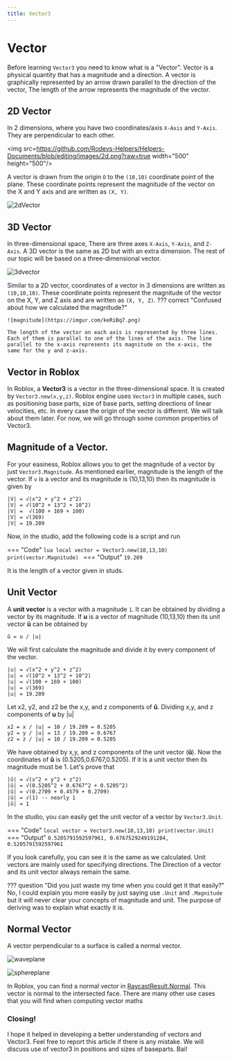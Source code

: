 ```yaml
---
title: Vector3
---
```


# Vector
Before learning `Vector3` you need to know what is a "Vector". Vector is a physical quantity that has a magnitude and a direction. A vector is graphically represented by an arrow drawn parallel to the direction of the vector, The length of the arrow represents the magnitude of the vector.

## 2D Vector
In 2 dimensions, where you have two coordinates/axis `X-Axis` and `Y-Axis`. They are perpendicular to each other.

<img src=https://github.com/Rodevs-Helpers/Helpers-Documents/blob/editing/images/2d.png?raw=true width="500" height="500"/>

A vector is drawn from the origin `O` to the `(10,10)` coordinate point of the plane. These coordinate points represent the magnitude of the vector on the X and Y axis and are written as `(X, Y)`. 

![2dVector](https://imgur.com/A8nM0in.png)

## 3D Vector
In three-dimensional space, There are three axes `X-Axis`, `Y-Axis`, and `Z-Axis`. A 3D vector is the same as 2D but with an extra dimension. The rest of our topic will be based on a three-dimensional vector.

![3dvector](https://imgur.com/rvo4Pbz.png)

Similar to a 2D vector, coordinates of a vector in 3 dimensions are written as `(10,10,10)`. These coordinate points represent the magnitude of the vector on the X, Y, and Z axis and are written as `(X, Y, Z)`.
??? correct "Confused about how we calculated the magnitude?"

	![magnitude](https://imgur.com/keRiBq7.png)
	
    The length of the vector on each axis is represented by three lines. Each of them is parallel to one of the lines of the axis. The line parallel to the x-axis represents its magnitude on the x-axis, the same for the y and z-axis.

## Vector in Roblox
In Roblox, a **Vector3** is a vector in the three-dimensional space. It is created by `Vector3.new(x,y,z)`. Roblox engine uses `Vector3` in multiple cases, such as positioning base parts, size of base parts, setting directions of linear velocities, etc. In every case the origin of the vector is different. We will talk about them later. For now, we will go through some common properties of Vector3.

## Magnitude of a Vector.
For your easiness, Roblox allows you to get the magnitude of a vector by just `Vector3.Magnitude`. As mentioned earlier, magnitude is the length of the vector. If `v` is a vector and its magnitude is (10,13,10) then its magnitude is given by

```
|V| = √(x^2 + y^2 + z^2)
|V| = √(10^2 + 13^2 + 10^2)
|V| =  √(100 + 169 + 100)
|V| = √(369)
|V| = 19.209
```

Now, in the studio, add the following code is a script and run

=== "Code"
	```lua
	local vector = Vector3.new(10,13,10)
	print(vector.Magnitude)
	```
=== "Output"
	```
	 19.209
	```

It is the length of a vector given in studs.

## Unit Vector
A **unit vector** is a vector with a magnitude `1`. It can be obtained by dividing a vector by its magnitude.  If **u** is a vector of magnitude (10,13,10) then its unit vector **û** can be obtained by

```
û = u / |u|
```

We will first calculate the magnitude and divide it by every component of the vector.

```
|u| = √(x^2 + y^2 + z^2)
|u| = √(10^2 + 13^2 + 10^2)
|u| = √(100 + 169 + 100)
|u| = √(369)
|u| = 19.209
```

Let x2, y2, and z2 be the x,y, and z components of  **û**.
Dividing x,y, and z components of **u** by |u|

```
x2 = x / |u| = 10 / 19.209 = 0.5205
y2 = y / |u| = 13 / 19.209 = 0.6767
z2 = z / |u| = 10 / 19.209 = 0.5205
```

We have obtained by x,y, and z components of the unit vector (**û**).  Now the coordinates of **û** is (0.5205,0.6767,0.5205). If it is a unit vector then its magnitude must be 1. Let's prove that

```
|û| = √(x^2 + y^2 + z^2)
|û| = √(0.5205^2 + 0.6767^2 + 0.5205^2)
|û| = √(0.2709 + 0.4579 + 0.2709)
|û| = √(1) -- nearly 1
|û| = 1
```

In the studio, you can easily get the unit vector of a vector by `Vector3.Unit`.

=== "Code" 
	```
	local vector = Vector3.new(10,13,10)
	print(vector.Unit)
	```
=== "Output"
	```
	0.5205791592597961, 0.6767529249191284, 0.5205791592597961
	```
    
If you look carefully, you can see it is the same as we calculated. Unit vectors are mainly used for specifying directions. The Direction of a vector and its unit vector always remain the same. 

??? question "Did you just waste my time when you could get it that easily?"
	No, I could explain you more easily by just saying use `.Unit` and `.Magnitude` but it will never clear your concepts of magnitude and unit. The purpose of deriving was to explain what exactly it is.

## Normal Vector
A vector perpendicular to a surface is called a normal vector.

![waveplane](https://imgur.com/FOXKF5K.png)

![sphereplane](https://imgur.com/8RM3WSJ.png)

In Roblox, you can find a normal vector in [RaycastResult.Normal](https://developer.roblox.com/en-us/api-reference/datatype/RaycastResult). This vector is normal to the intersected face. There are many other use cases that you will find when computing vector maths

### Closing!
I hope it helped in developing a better understanding of vectors and Vector3. Feel free to report this article if there is any mistake. We will discuss use of vector3 in positions and sizes of baseparts. Bai!